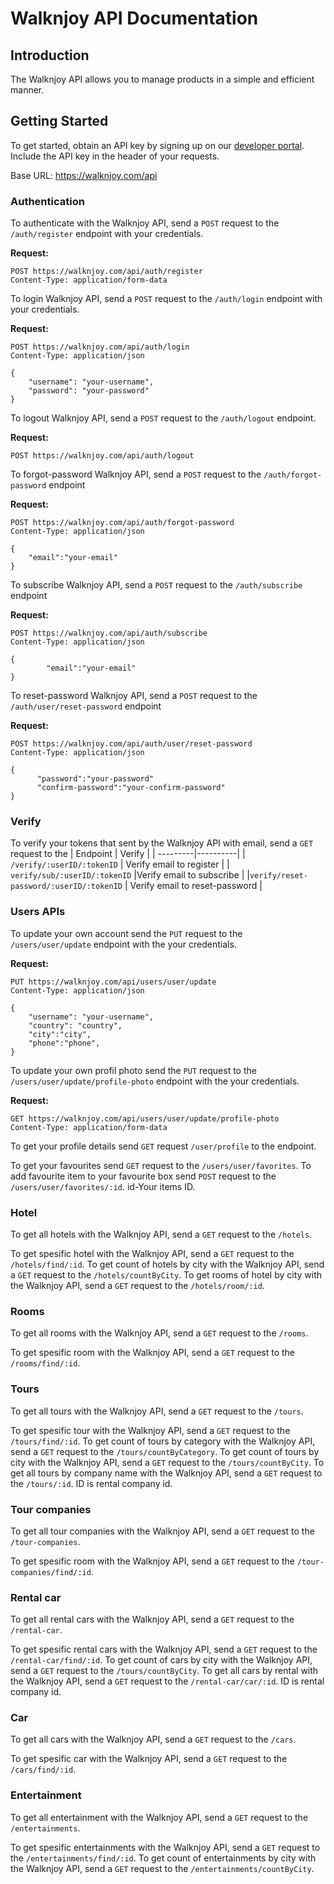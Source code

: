 # Walknjoy API Documentation

## Introduction

The Walknjoy API allows you to manage products in a simple and efficient manner.

## Getting Started

To get started, obtain an API key by signing up on our [developer portal](https://developer.example.com). Include the API key in the header of your requests.

Base URL: https://walknjoy.com/api

### Authentication

To authenticate with the Walknjoy API, send a `POST` request to the `/auth/register` endpoint with your credentials.

**Request:**
```http
POST https://walknjoy.com/api/auth/register
Content-Type: application/form-data
```

To login Walknjoy API, send a `POST` request to the `/auth/login` endpoint with your credentials.

**Request:**
```http
POST https://walknjoy.com/api/auth/login
Content-Type: application/json

{
    "username": "your-username",
    "password": "your-password"
}
```

To logout Walknjoy API, send a `POST` request to the `/auth/logout` endpoint.

**Request:**
``` http
POST https://walknjoy.com/api/auth/logout
```
To forgot-password Walknjoy API, send a `POST` request to the `/auth/forgot-password` endpoint

**Request:**
```http
POST https://walknjoy.com/api/auth/forgot-password
Content-Type: application/json

{
    "email":"your-email"
}
```

To subscribe Walknjoy API, send a `POST` request to the `/auth/subscribe` endpoint

**Request:**
```http
POST https://walknjoy.com/api/auth/subscribe
Content-Type: application/json

{
        "email":"your-email"
}
```
To reset-password Walknjoy API, send a `POST` request to the `/auth/user/reset-password` endpoint

**Request:**
```http
POST https://walknjoy.com/api/auth/user/reset-password
Content-Type: application/json

{
      "password":"your-password"
      "confirm-password":"your-confirm-password"
}
```

### Verify

To verify your tokens that sent by the Walknjoy API with email, send a `GET` request to the 
| Endpoint | Verify |
| ---------|----------|
| `/verify/:userID/:tokenID` | Verify email to register |
| `verify/sub/:userID/:tokenID` |Verify email to subscribe |
|`verify/reset-password/:userID/:tokenID`  | Verify email to reset-password |


### Users APIs

To update your own account send the `PUT` request to the `/users/user/update` endpoint with the your credentials.

**Request:**
```http
PUT https://walknjoy.com/api/users/user/update
Content-Type: application/json

{
    "username": "your-username",
    "country": "country",
    "city":"city",
    "phone":"phone",
}
```

To update your own profil photo send the `PUT` request to the `/users/user/update/profile-photo` endpoint with the your credentials.

**Request:**
```http
GET https://walknjoy.com/api/users/user/update/profile-photo
Content-Type: application/form-data
```

To get your profile details send `GET` request `/user/profile` to the endpoint.

To get your favourites send `GET` request to the `/users/user/favorites`.
To add favourite item to your favourite box send `POST` request to the `/users/user/favorites/:id`.
id-Your items ID.

### Hotel

To get all hotels with the Walknjoy API, send a `GET` request to the `/hotels`.

To get spesific hotel with the Walknjoy API, send a `GET` request to the `/hotels/find/:id`.
To get count of hotels by city with the Walknjoy API, send a `GET` request to the `/hotels/countByCity`.
To get rooms of hotel by city with the Walknjoy API, send a `GET` request to the `/hotels/room/:id`.


### Rooms

To get all rooms with the Walknjoy API, send a `GET` request to the `/rooms`.

To get spesific room with the Walknjoy API, send a `GET` request to the `/rooms/find/:id`.


### Tours

To get all tours with the Walknjoy API, send a `GET` request to the `/tours`.

To get spesific tour with the Walknjoy API, send a `GET` request to the `/tours/find/:id`.
To get count of tours by category with the Walknjoy API, send a `GET` request to the `/tours/countByCategory`.
To get count of tours by city with the Walknjoy API, send a `GET` request to the `/tours/countByCity`.
To get all tours by company name with the Walknjoy API, send a `GET` request to the `/tours/:id`.
ID is rental company id.


### Tour companies

To get all tour companies with the Walknjoy API, send a `GET` request to the `/tour-companies`.

To get spesific room with the Walknjoy API, send a `GET` request to the `/tour-companies/find/:id`.


### Rental car

To get all rental cars with the Walknjoy API, send a `GET` request to the `/rental-car`.

To get spesific rental cars with the Walknjoy API, send a `GET` request to the `/rental-car/find/:id`.
To get count of cars by city with the Walknjoy API, send a `GET` request to the `/tours/countByCity`.
To get all cars by rental with the Walknjoy API, send a `GET` request to the `/rental-car/car/:id`.
ID is rental company id.


### Car

To get all cars with the Walknjoy API, send a `GET` request to the `/cars`.

To get spesific car with the Walknjoy API, send a `GET` request to the `/cars/find/:id`.


### Entertainment

To get all entertainment with the Walknjoy API, send a `GET` request to the `/entertainments`.

To get spesific entertainments with the Walknjoy API, send a `GET` request to the `/entertainments/find/:id`.
To get count of entertainments by city with the Walknjoy API, send a `GET` request to the `/entertainments/countByCity`.






